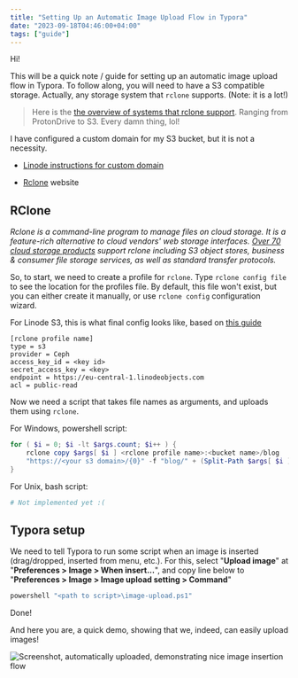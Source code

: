 ```yaml
---
title: "Setting Up an Automatic Image Upload Flow in Typora"
date: "2023-09-18T04:46:00+04:00"
tags: ["guide"]
---
```


Hi! 

This will be a quick note / guide for setting up an automatic image upload flow in Typora. To follow along, you will need to have a S3 compatible storage. Actually, any storage system that `rclone` supports. (Note: it is a lot!) 

> Here is the [the overview of systems that rclone support](https://rclone.org/overview/). Ranging from ProtonDrive to S3. Every damn thing, lol!

I have configured a custom domain for my S3 bucket, but it is not a necessity. 

- [Linode instructions for custom domain](https://www.linode.com/docs/products/storage/object-storage/guides/custom-domain/)

- [Rclone](https://rclone.org/) website

## RClone

*Rclone is a command-line program to manage files on cloud storage. It is a feature-rich alternative to cloud vendors' web storage interfaces. [Over 70 cloud storage products](https://rclone.org/#providers) support rclone including S3 object stores, business & consumer file storage services, as well as standard transfer protocols.*

So, to start, we need to create a profile for `rclone`. Type `rclone config file` to see the location for the profiles file. By default, this file won't exist, but you can either create it manually, or use `rclone config` configuration wizard. 

For Linode S3, this is what final config looks like, based on [this guide](https://www.linode.com/docs/guides/rclone-object-storage-file-sync/)

```
[rclone profile name]
type = s3
provider = Ceph
access_key_id = <key id>
secret_access_key = <key>
endpoint = https://eu-central-1.linodeobjects.com
acl = public-read
```

Now we need a script that takes file names as arguments, and uploads them using `rclone`. 

For Windows, powershell script:

```powershell
for ( $i = 0; $i -lt $args.count; $i++ ) {
    rclone copy $args[ $i ] <rclone profile name>:<bucket name>/blog
    "https://<your s3 domain>/{0}" -f "blog/" + (Split-Path $args[ $i ] -leaf)
}
```

For Unix, bash script:

```bash
# Not implemented yet :(
```

## Typora setup

We need to tell Typora to run some script when an image is inserted (drag/dropped, inserted from menu, etc.). For this, select "**Upload image**" at "**Preferences > Image > When insert...**", and copy line below to "**Preferences > Image > Image upload setting > Command**"

```bat
powershell "<path to script>\image-upload.ps1"
```

Done!

And here you are, a quick demo, showing that we, indeed, can easily upload images!

![Screenshot, automatically uploaded, demonstrating nice image insertion flow](https://files.rahim.li/blog/image-20230918044514313.png)
